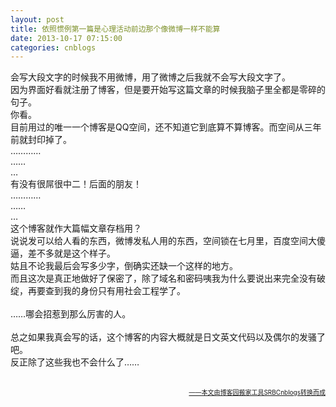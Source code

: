 ```yaml
---
layout: post
title: 依照惯例第一篇是心理活动前边那个像微博一样不能算
date: 2013-10-17 07:15:00
categories: cnblogs
---
```


<p>会写大段文字的时候我不用微博，用了微博之后我就不会写大段文字了。<br />因为界面好看就注册了博客，但是要开始写这篇文章的时候我脑子里全都是零碎的句子。<br />你看。<br />目前用过的唯一一个博客是QQ空间，还不知道它到底算不算博客。而空间从三年前就封印掉了。<br />&hellip;&hellip;&hellip;&hellip;<br />&hellip;&hellip;<br />&hellip;<br />有没有很屌很中二！后面的朋友！<br />&hellip;&hellip;&hellip;&hellip;<br />&hellip;&hellip;<br />&hellip;<br />这个博客就作大篇幅文章存档用？<br />说说发可以给人看的东西，微博发私人用的东西，空间锁在七月里，百度空间大傻逼，差不多就是这个样子。<br />姑且不论我最后会写多少字，倒确实还缺一个这样的地方。<br />而且这次是真正地做好了保密了，除了域名和密码咦我为什么要说出来完全没有破绽，再要查到我的身份只有用社会工程学了。<br /><br />&hellip;&hellip;哪会招惹到那么厉害的人。<br /><br />总之如果我真会写的话，这个博客的内容大概就是日文英文代码以及偶尔的发骚了吧。<br />反正除了这些我也不会什么了&hellip;&hellip;<br /><br /></p>

<div align=right><a href="https://github.com/mlxy"><font size=1>——本文由博客园搬家工具SRBCnblogs转换而成</font></a></div>